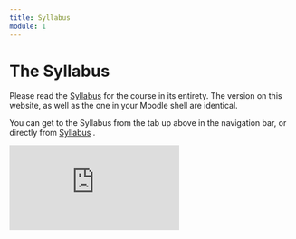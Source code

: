 ```yaml
---
title: Syllabus
module: 1
---
```


# The Syllabus

Please read the <a href="{{site.baseurl}}/syllabus/" target="_blank">Syllabus</a> for the course in its entirety. The version on this website, as well as the one in your Moodle shell are identical.

You can get to the Syllabus from the tab up above in the navigation bar, or directly from <a href="{{site.baseurl}}/syllabus/" target="_blank">Syllabus</a> .

<div class="embed-responsive embed-responsive-16by9"><iframe class="embed-responsive-item" src="https://www.youtube.com/embed/l7Xfo9rntmM" frameborder="0" allowfullscreen></iframe></div>
